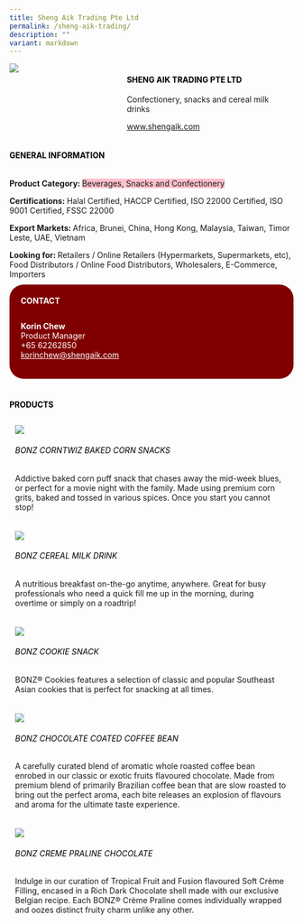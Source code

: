 ```yaml
---
title: Sheng Aik Trading Pte Ltd
permalink: /sheng-aik-trading/
description: ""
variant: markdown
---
```

<div class="flex-paragraph"> 
<p style="text-transform: uppercase">
</p>
</div> 
<div class="flex-container" style="display: flex; flex-wrap: wrap;"> 
<div class="card sgds" style="flex: 1 1 40%; display: block;">
<img src="/images/sheng_aik_logo.png">
</div> 
<div class="card-sgds" style="flex: 1 1 58%; display: block; margin-left: 3px"> 
<h4 style="text-transform: uppercase; color: black;">
<b>Sheng Aik Trading Pte Ltd
</b>
</h4> 
<p>Confectionery, snacks and cereal milk drinks
</p> 
<p>
<a href="https://www.shengaik.com" target="_blank">www.shengaik.com
</a>
</p> 
</div> 
</div> 
<h4 style="text-transform: uppercase; color: black;">
<b>General Information
</b>
</h4> 
<div class="flex-container" style="display: flex; flex-wrap: wrap;"> 
<div class="card sgds" style="flex: 1 1 65%; display: block; align-self: stretch"> 
<div class="flex-paragraph"> 
<p>
<b>Product Category: 
</b>
<span style="background-color: pink; border-radius: 10 px;">Beverages, Snacks and Confectionery
</span>
</p> 
<p>
<b>Certifications: 
</b>Halal Certified, HACCP Certified, ISO 22000 Certified, ISO 9001 Certified, FSSC 22000
</p> 
<p>
<b>Export Markets: 
</b>Africa, Brunei, China, Hong Kong, Malaysia, Taiwan, Timor Leste, UAE, Vietnam
</p> 
<p style="margin-bottom: 10px;">
<b>Looking for: 
</b>Retailers / Online Retailers (Hypermarkets, Supermarkets, etc), Food Distributors / Online Food Distributors, Wholesalers, E-Commerce, Importers
</p> 
</div> 
</div> 
<div class="card sgds" style="flex: 1 1 35%; padding: 10px; display: block; background-color: maroon; border-radius: 25px; align-self: center;"> 
<h4 style="color: white; margin-top: 10px; margin-left: 10px;">CONTACT
</h4> 
<div class="flex-paragraph"> 
<p style="padding: 10px; color: white;">
<b>Korin Chew
</b>
<br>Product Manager
<br>+65 62262850
<br>
<a href="mailto:korinchew@shengaik.com" style="color: white;">korinchew@shengaik.com
</a>
</p> 
</div> 
</div> 
</div> 
<br> 
<h4 style="text-transform: uppercase; color: black;">
<b>products
</b>
</h4> 
<div style="display: flex; flex-wrap: wrap;"> 
<div class="card sgds" style="flex: 1 1 47%; margin: 10px; display: block;"> 
<div class="flex-image" style="display: block;">
<img src="/images/sheng_aik_product1.jpg">
</div> 
<div class="flex-paragraph"> 
<h6 style="text-transform: uppercase; color: black;">BONZ CORNTWIZ Baked Corn Snacks
</h6> 
<p>Addictive baked corn puff snack that chases away the mid-week blues, or perfect for a movie night with the family. Made using premium corn grits, baked and tossed in various spices. Once you start you cannot stop!
</p>
</div> 
</div> 
<div class="card sgds" style="flex: 1 1 47%; margin: 10px; display: block;"> 
<div class="flex-image" style="display: block;">
<img src="/images/sheng_aik_product2.jpg">
</div> 
<div class="flex-paragraph"> 
<h6 style="text-transform: uppercase; color: black;">BONZ Cereal Milk Drink
</h6> 
<p>A nutritious breakfast on-the-go anytime, anywhere. Great for busy professionals who need a quick fill me up in the morning, during overtime or simply on a roadtrip!
</p>
</div> 
</div> 
<div class="card sgds" style="flex: 1 1 47%; margin: 10px; display: block;"> 
<div class="flex-image" style="display: block;">
<img src="/images/sheng_aik_product3.jpg">
</div> 
<div class="flex-paragraph"> 
<h6 style="text-transform: uppercase; color: black;">BONZ Cookie Snack
</h6> 
<p>BONZ® Cookies features a selection of classic and popular Southeast Asian cookies that is perfect for snacking at all times.
</p>
</div> 
</div> 
<div class="card sgds" style="flex: 1 1 47%; margin: 10px; display: block;"> 
<div class="flex-image" style="display: block;">
<img src="/images/sheng_aik_product4.jpg">
</div> 
<div class="flex-paragraph"> 
<h6 style="text-transform: uppercase; color: black;">BONZ Chocolate Coated Coffee Bean
</h6> 
<p>A carefully curated blend of aromatic whole roasted coffee bean enrobed in our classic or exotic fruits flavoured chocolate. Made from premium blend of primarily Brazilian coffee bean that are slow roasted to bring out the perfect aroma, each bite releases an explosion of flavours and aroma for the ultimate taste experience.
</p>
</div> 
</div> 
<div class="card sgds" style="flex: 1 1 47%; margin: 10px; display: block;"> 
<div class="flex-image" style="display: block;">
<img src="/images/sheng_aik_product5.jpg">
</div> 
<div class="flex-paragraph"> 
<h6 style="text-transform: uppercase; color: black;">BONZ Creme Praline Chocolate
</h6> 
<p>Indulge in our curation of Tropical Fruit and Fusion flavoured Soft Crème Filling, encased in a Rich Dark Chocolate shell made with our exclusive Belgian recipe. Each BONZ® Crème Praline comes individually wrapped and oozes distinct fruity charm unlike any other.
</p>
</div> 
</div> 
</div>